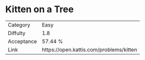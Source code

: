 # Kitten on a Tree

<table>
    <tr>
        <td>Category</td>
        <td>Easy</td>
    </tr>
    <tr>
        <td>Diffulty</td>
        <td>1.8</td>
    </tr>
    <tr>
        <td>Acceptance</td>
        <td>57.44 %</td>
    </tr>
    <tr>
        <td>Link</td>
        <td>https://open.kattis.com/problems/kitten</td>
    </tr>
</table>